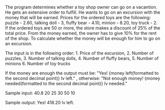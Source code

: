 The program determines whether a toy shop owner can go on a vacantion.
He gets an extensive order to fulfill. He wants to go on an excursion with the money that will be earned.
Prices for the ordered toys are the following: puzzle - 2.60, talking doll - 3, fluffy bear - 4.10, minion - 8.20, toy truck - 2.
If the ordered toys are 50 or more, the store makes a discount of 25% of the total price. From the money earned, the owner has to give 10% for the rent of the shop.
To calculate whether the money will be enough for him to go on an excursion.

The input is in the following order: 1. Price of the excursion, 2. Number of puzzles, 3. Number of talking dolls, 4. Number of fluffy bears, 5. Number of minions 
6. Number of toy trucks 

If the money are enough the output must be: "Yes! {money left(formatted to the second decimal point)} lv left." , otherwise: "Not enough money! {money needed(formatted to the second decimal point)} lv needed."

Sample input: 40.8 20 25 30 50 10

Sample output: Yes! 418.20 lv left.
